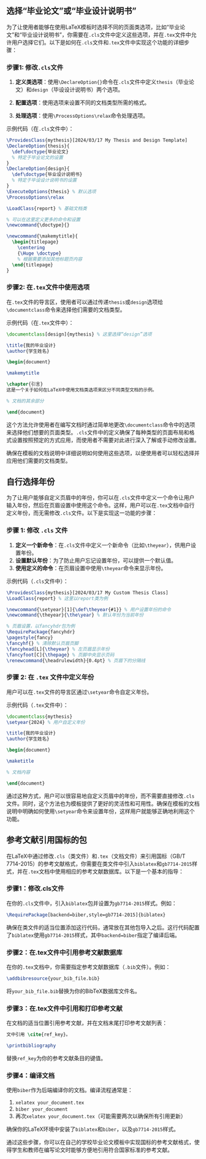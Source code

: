 ## 选择“毕业论文”或“毕业设计说明书”
为了让使用者能够在使用LaTeX模板时选择不同的页面类选项，比如“毕业论文”和“毕业设计说明书”，你需要在`.cls`文件中定义这些选项，并在`.tex`文件中允许用户选择它们。以下是如何在`.cls`文件和`.tex`文件中实现这个功能的详细步骤：

### 步骤1: 修改`.cls`文件

1. **定义类选项**：使用`\DeclareOption{}`命令在`.cls`文件中定义`thesis`（毕业论文）和`design`（毕设设计说明书）两个选项。

2. **配置选项**：使用选项来设置不同的文档类型所需的格式。

3. **处理选项**：使用`\ProcessOptions\relax`命令处理选项。

示例代码（在`.cls`文件中）：

```latex
\ProvidesClass{mythesis}[2024/03/17 My Thesis and Design Template]
\DeclareOption{thesis}{
  \def\doctype{毕业论文}
  % 特定于毕业论文的设置
}
\DeclareOption{design}{
  \def\doctype{毕业设计说明书}
  % 特定于毕设设计说明书的设置
}
\ExecuteOptions{thesis} % 默认选项
\ProcessOptions\relax

\LoadClass{report} % 基础文档类

% 可以在这里定义更多的命令和设置
\newcommand{\doctype}{}

\newcommand{\makemytitle}{
  \begin{titlepage}
    \centering
    {\Huge \doctype}
    % 根据需要添加其他标题页内容
  \end{titlepage}
}
```

### 步骤2: 在`.tex`文件中使用选项

在`.tex`文件的导言区，使用者可以通过传递`thesis`或`design`选项给`\documentclass`命令来选择他们需要的文档类型。

示例代码（在`.tex`文件中）：

```latex
\documentclass[design]{mythesis} % 这里选择“design”选项

\title{我的毕业设计}
\author{学生姓名}

\begin{document}

\makemytitle

\chapter{引言}
这是一个关于如何在LaTeX中使用文档类选项来区分不同类型文档的示例。

% 文档的其余部分

\end{document}
```

这个方法允许使用者在编写文档时通过简单地更改`\documentclass`命令中的选项来选择他们想要的页面类型。`.cls`文件中的定义确保了每种类型的页面布局和格式设置按照预定的方式应用，而使用者不需要对此进行深入了解或手动修改设置。

确保在模板的文档说明中详细说明如何使用这些选项，以便使用者可以轻松选择并应用他们需要的文档类型。

## 自行选择年份

为了让用户能够自定义页眉中的年份，你可以在`.cls`文件中定义一个命令让用户输入年份，然后在页眉设置中使用这个命令。这样，用户可以在`.tex`文档中自行定义年份，而无需修改`.cls`文件。以下是实现这一功能的步骤：

### 步骤 1: 修改 `.cls` 文件

1. **定义一个新命令**：在`.cls`文件中定义一个新命令（比如`\theyear`），供用户设置年份。
2. **设置默认年份**：为了防止用户忘记设置年份，可以提供一个默认值。
3. **使用定义的命令**：在页眉设置中使用`\theyear`命令来显示年份。

示例代码（`.cls`文件中）：

```latex
\ProvidesClass{mythesis}[2024/03/17 My Custom Thesis Class]
\LoadClass{report} % 这里以report类为例

\newcommand{\setyear}[1]{\def\theyear{#1}} % 用户设置年份的命令
\newcommand{\theyear}{\the\year} % 默认年份为当前年份

% 页眉设置，以fancyhdr包为例
\RequirePackage{fancyhdr}
\pagestyle{fancy}
\fancyhf{} % 清除默认页眉页脚
\fancyhead[L]{\theyear} % 左页眉显示年份
\fancyfoot[C]{\thepage} % 页脚中央显示页码
\renewcommand{\headrulewidth}{0.4pt} % 页眉下的分隔线
```

### 步骤 2: 在 `.tex` 文件中定义年份

用户可以在`.tex`文件的导言区通过`\setyear`命令自定义年份。

示例代码（`.tex`文件中）：

```latex
\documentclass{mythesis}
\setyear{2024} % 用户自定义年份

\title{我的毕业设计}
\author{学生姓名}

\begin{document}

\maketitle

% 文档内容

\end{document}
```

通过这种方式，用户可以很容易地自定义页眉中的年份，而不需要直接修改`.cls`文件。同时，这个方法也为模板提供了更好的灵活性和可用性。确保在模板的文档说明中明确如何使用`\setyear`命令来设置年份，这样用户就能够正确地利用这个功能。



## 参考文献引用国标的包


在LaTeX中通过修改`.cls`（类文件）和`.tex`（文档文件）来引用国标（GB/T 7714-2015）的参考文献格式，你需要在类文件中引入`biblatex`和`gb7714-2015`样式，并在`.tex`文档中使用相应的参考文献数据库。以下是一个基本的指导：

### 步骤1：修改.cls文件
在你的`.cls`文件中，引入`biblatex`包并设置为`gb7714-2015`样式。例如：

```latex
\RequirePackage[backend=biber,style=gb7714-2015]{biblatex}
```

确保在类文件的适当位置添加这行代码，通常放在其他包导入之后。这行代码配置了`biblatex`使用`gb7714-2015`样式，其中`backend=biber`指定了编译后端。

### 步骤2：在.tex文件中引用参考文献数据库
在你的`.tex`文档中，你需要指定参考文献数据库（`.bib`文件）。例如：

```latex
\addbibresource{your_bib_file.bib}
```

将`your_bib_file.bib`替换为你的BibTeX数据库文件名。

### 步骤3：在.tex文件中引用和打印参考文献
在文档的适当位置引用参考文献，并在文档末尾打印参考文献列表：

```latex
文中引用 \cite{ref_key}。

\printbibliography
```

替换`ref_key`为你的参考文献条目的键值。

### 步骤4：编译文档
使用`biber`作为后端编译你的文档。编译流程通常是：

1. `xelatex your_document.tex`
2. `biber your_document`
3. 再次`xelatex your_document.tex`（可能需要两次以确保所有引用更新）

确保你的LaTeX环境中安装了`biblatex`和`biber`，以及`gb7714-2015`样式。

通过这些步骤，你可以在自己的学校毕业论文模板中实现国标的参考文献格式，使得学生和教师在编写论文时能够方便地引用符合国家标准的参考文献。